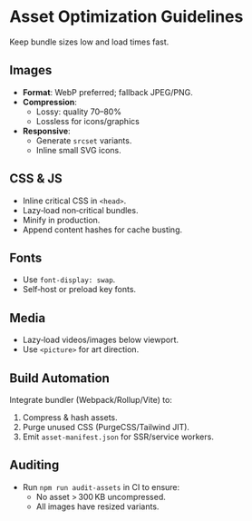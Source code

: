 # Asset Optimization Guidelines

Keep bundle sizes low and load times fast.

## Images
- **Format**: WebP preferred; fallback JPEG/PNG.  
- **Compression**:  
  - Lossy: quality 70–80%  
  - Lossless for icons/graphics  
- **Responsive**:  
  - Generate `srcset` variants.  
  - Inline small SVG icons.

## CSS & JS
- Inline critical CSS in `<head>`.  
- Lazy‑load non‑critical bundles.  
- Minify in production.  
- Append content hashes for cache busting.

## Fonts
- Use `font-display: swap`.  
- Self‑host or preload key fonts.

## Media
- Lazy‑load videos/images below viewport.  
- Use `<picture>` for art direction.

## Build Automation
Integrate bundler (Webpack/Rollup/Vite) to:  
1. Compress & hash assets.  
2. Purge unused CSS (PurgeCSS/Tailwind JIT).  
3. Emit `asset-manifest.json` for SSR/service workers.

## Auditing
- Run `npm run audit-assets` in CI to ensure:  
  - No asset > 300 KB uncompressed.  
  - All images have resized variants.
